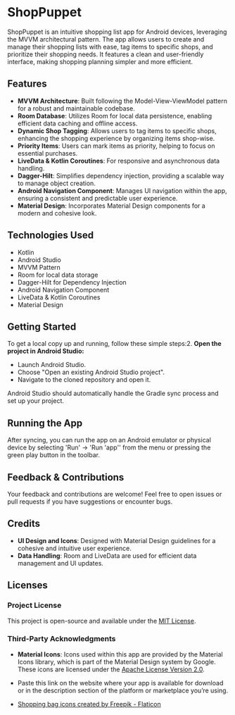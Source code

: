 # ShopPuppet

ShopPuppet is an intuitive shopping list app for Android devices, leveraging the MVVM architectural pattern. The app allows users to create and manage their shopping lists with ease, tag items to specific shops, and prioritize their shopping needs. It features a clean and user-friendly interface, making shopping planning simpler and more efficient.

## Features

- **MVVM Architecture**: Built following the Model-View-ViewModel pattern for a robust and maintainable codebase.
- **Room Database**: Utilizes Room for local data persistence, enabling efficient data caching and offline access.
- **Dynamic Shop Tagging**: Allows users to tag items to specific shops, enhancing the shopping experience by organizing items shop-wise.
- **Priority Items**: Users can mark items as priority, helping to focus on essential purchases.
- **LiveData & Kotlin Coroutines**: For responsive and asynchronous data handling.
- **Dagger-Hilt**: Simplifies dependency injection, providing a scalable way to manage object creation.
- **Android Navigation Component**: Manages UI navigation within the app, ensuring a consistent and predictable user experience.
- **Material Design**: Incorporates Material Design components for a modern and cohesive look.

## Technologies Used

- Kotlin
- Android Studio
- MVVM Pattern
- Room for local data storage
- Dagger-Hilt for Dependency Injection
- Android Navigation Component
- LiveData & Kotlin Coroutines
- Material Design

## Getting Started

To get a local copy up and running, follow these simple steps:2. **Open the project in Android Studio:**
   - Launch Android Studio.
   - Choose "Open an existing Android Studio project".
   - Navigate to the cloned repository and open it.

Android Studio should automatically handle the Gradle sync process and set up your project.

## Running the App

After syncing, you can run the app on an Android emulator or physical device by selecting 'Run' -> 'Run 'app'' from the menu or pressing the green play button in the toolbar.

## Feedback & Contributions

Your feedback and contributions are welcome! Feel free to open issues or pull requests if you have suggestions or encounter bugs.

## Credits

- **UI Design and Icons**: Designed with Material Design guidelines for a cohesive and intuitive user experience.
- **Data Handling**: Room and LiveData are used for efficient data management and UI updates.

## Licenses

### Project License

This project is open-source and available under the [MIT License](LICENSE).

### Third-Party Acknowledgments

- **Material Icons**: Icons used within this app are provided by the Material Icons library, which is part of the Material Design system by Google. These icons are licensed under the [Apache License Version 2.0](https://www.apache.org/licenses/LICENSE-2.0.txt).

- Paste this link on the website where your app is available for download or in the description section of the platform or marketplace you’re using.
- <a href="https://www.flaticon.com/free-icons/shopping-bag" title="shopping bag icons">Shopping bag icons created by Freepik - Flaticon</a>



   
